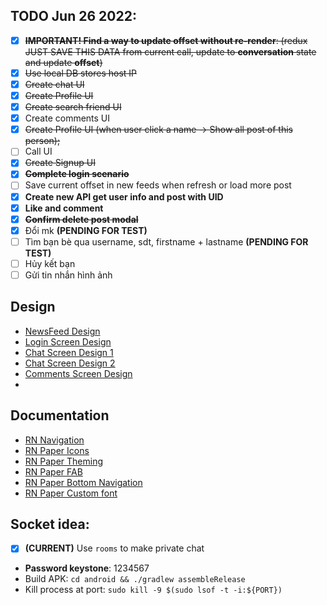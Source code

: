 ## TODO Jun 26 2022:
- [x] ~~**IMPORTANT! Find a way to update offset without re-render**: (redux JUST SAVE THIS DATA from current call, update to **conversation** state and update **offset**)~~
- [x] ~~Use local DB stores host IP~~
- [x] ~~Create chat UI~~
- [x] ~~Create Profile UI~~
- [x] ~~Create search friend UI~~
- [x] Create comments UI
- [x] ~~Create Profile UI (when user click a name -> Show all post of this person);~~
- [ ] Call UI
- [x] ~~Create Signup UI~~
- [x] ~~**Complete login scenario**~~
- [ ] Save current offset in new feeds when refresh or load more post
- [x] **Create new API get user info and post with UID**
- [x] **Like and comment**
- [x] ~~**Confirm delete post modal**~~
- [x] Đổi mk **(PENDING FOR TEST)**
- [ ] Tìm bạn bè qua username, sdt, firstname + lastname **(PENDING FOR TEST)**
- [ ] Hủy kết bạn
- [ ] Gửi tin nhắn hình ảnh

## Design  
 - [NewsFeed Design](https://dribbble.com/tags/newsfeed)
 - [Login Screen Design](https://thumbs.dreamstime.com/z/mockup-screen-login-form-welcome-page-your-mobile-app-interface-design-login-page-mockup-screen-login-form-welcome-199562898.jpg)
 - [Chat Screen Design 1](https://assets.materialup.com/uploads/2c557a48-77e8-4ccc-9573-97a2509f3b07/preview.png)
 - [Chat Screen Design 2](https://i.pinimg.com/736x/1f/b9/49/1fb94995bae04dc1103c8174956ac70c.jpg)
 - [Comments Screen Design](https://cdn.dribbble.com/users/1723105/screenshots/14711373/media/46652e6e05f26b43a7c089f6c6e234f5.png?compress=1&resize=1090x1280)
 - 
## Documentation
 - [RN Navigation](https://reactnative.dev/docs/navigation)
 - [RN Paper Icons](https://materialdesignicons.com/)
 - [RN Paper Theming](https://callstack.github.io/react-native-paper/theming.html)
 - [RN Paper FAB](https://callstack.github.io/react-native-paper/animated-fab.html)
 - [RN Paper Bottom Navigation](https://callstack.github.io/react-native-paper/bottom-navigation.html)
 - [RN Paper Custom font](https://callstack.github.io/react-native-paper/fonts.html)

## Socket idea:  
 - [x] **(CURRENT)** Use `rooms` to make private chat
 - **Password keystone**: 1234567
 - Build APK: `cd android && ./gradlew assembleRelease`
 - Kill process at port: `sudo kill -9 $(sudo lsof -t -i:${PORT})`
